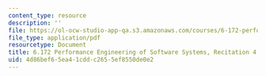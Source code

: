 ```yaml
---
content_type: resource
description: ''
file: https://ol-ocw-studio-app-qa.s3.amazonaws.com/courses/6-172-performance-engineering-of-software-systems-fall-2018/4d86bef65ea41cddc2655ef8550de0e2_MIT6_172F18_rec4.pdf
file_type: application/pdf
resourcetype: Document
title: 6.172 Performance Engineering of Software Systems, Recitation 4
uid: 4d86bef6-5ea4-1cdd-c265-5ef8550de0e2
---
```

